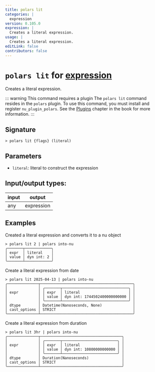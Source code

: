 ```yaml
---
title: polars lit
categories: |
  expression
version: 0.105.0
expression: |
  Creates a literal expression.
usage: |
  Creates a literal expression.
editLink: false
contributors: false
---
```

<!-- This file is automatically generated. Please edit the command in https://github.com/nushell/nushell instead. -->

# `polars lit` for [expression](/commands/categories/expression.md)

<div class='command-title'>Creates a literal expression.</div>

::: warning This command requires a plugin
The `polars lit` command resides in the `polars` plugin.
To use this command, you must install and register `nu_plugin_polars`.
See the [Plugins](/book/plugins.html) chapter in the book for more information.
:::


## Signature

```> polars lit {flags} (literal)```

## Parameters

 -  `literal`: literal to construct the expression


## Input/output types:

| input | output     |
| ----- | ---------- |
| any   | expression |
## Examples

Created a literal expression and converts it to a nu object
```nu
> polars lit 2 | polars into-nu
╭───────┬────────────╮
│ expr  │ literal    │
│ value │ dyn int: 2 │
╰───────┴────────────╯
```

Create a literal expression from date
```nu
> polars lit 2025-04-13 | polars into-nu
╭──────────────┬──────────────────────────────────────────╮
│              │ ╭───────┬──────────────────────────────╮ │
│ expr         │ │ expr  │ literal                      │ │
│              │ │ value │ dyn int: 1744502400000000000 │ │
│              │ ╰───────┴──────────────────────────────╯ │
│ dtype        │ Datetime(Nanoseconds, None)              │
│ cast_options │ STRICT                                   │
╰──────────────┴──────────────────────────────────────────╯
```

Create a literal expression from duration
```nu
> polars lit 3hr | polars into-nu
╭──────────────┬─────────────────────────────────────╮
│              │ ╭───────┬─────────────────────────╮ │
│ expr         │ │ expr  │ literal                 │ │
│              │ │ value │ dyn int: 10800000000000 │ │
│              │ ╰───────┴─────────────────────────╯ │
│ dtype        │ Duration(Nanoseconds)               │
│ cast_options │ STRICT                              │
╰──────────────┴─────────────────────────────────────╯
```
